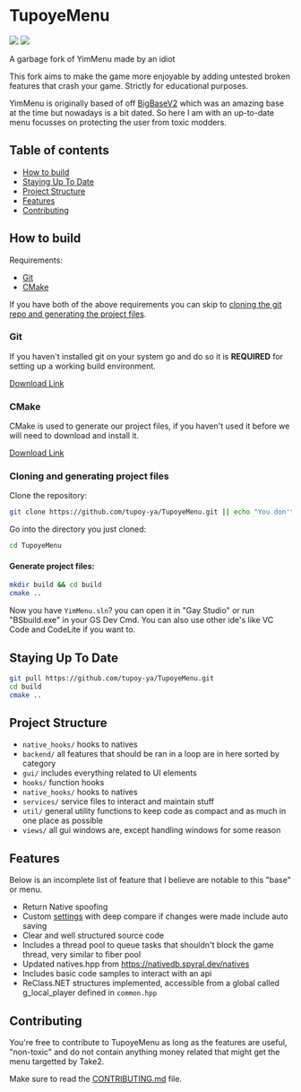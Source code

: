 # TupoyeMenu

![](https://img.shields.io/badge/dynamic/json?color=ffab00&label=Online%20Version&query=%24.game.online&url=https%3A%2F%2Fraw.githubusercontent.com%2FYimMenu%2FYimMenu%2Fmaster%2Fmetadata.json&style=flat-square&labelColor=000000) ![](https://img.shields.io/badge/dynamic/json?color=ffab00&label=Game%20Build&query=%24.game.build&url=https%3A%2F%2Fraw.githubusercontent.com%2FYimMenu%2FYimMenu%2Fmaster%2Fmetadata.json&style=flat-square&labelColor=000000)

A garbage fork of YimMenu made by an idiot

This fork aims to make the game more enjoyable by adding untested broken features that crash your game.
Strictly for educational purposes.

YimMenu is originally based of off [BigBaseV2](https://github.com/Pocakking/BigBaseV2) which was an amazing base at the time but nowadays is a bit dated.
So here I am with an up-to-date menu focusses on protecting the user from toxic modders.

## Table of contents

 * [How to build](#how-to-build)
 * [Staying Up To Date](#staying-up-to-date)
 * [Project Structure](#project-structure)
 * [Features](#features)
 * [Contributing](#contributing)

## How to build

Requirements:

 * [Git](#Git)
 * [CMake](#CMake)

If you have both of the above requirements you can skip to [cloning the git repo and generating the project files](#cloning-and-generating-project-files).

### Git

If you haven't installed git on your system go and do so it is **REQUIRED** for setting up a working build environment.

[Download Link](https://git-scm.com/download/win)

### CMake

CMake is used to generate our project files, if you haven't used it before we will need to download and install it.

[Download Link](https://cmake.org/download/)

### Cloning and generating project files

Clone the repository:
```bash
git clone https://github.com/tupoy-ya/TupoyeMenu.git || echo "You don't have git installed, install it from https://git-scm.com/download/win"
```

Go into the directory you just cloned:
```bash
cd TupoyeMenu
```

#### Generate project files:

```bash
mkdir build && cd build
cmake ..
```

Now you have `YimMenu.sln`? you can open it in "Gay Studio" or run "BSbuild.exe" in your GS Dev Cmd.
You can also use other ide's like VC Code and CodeLite if you want to.

## Staying Up To Date
```bash
git pull https://github.com/tupoy-ya/TupoyeMenu.git
cd build
cmake ..
```


## Project Structure
- `native_hooks/` hooks to natives
- `backend/` all features that should be ran in a loop are in here sorted by category
- `gui/` includes everything related to UI elements
- `hooks/` function hooks
- `native_hooks/` hooks to natives
- `services/` service files to interact and maintain stuff
- `util/` general utility functions to keep code as compact and as much in one place as possible
- `views/` all gui windows are, except handling windows for some reason

## Features

Below is an incomplete list of feature that I believe are notable to this "base" or menu.

 - Return Native spoofing
 - Custom [settings](BigBaseV2/src/core/globals.hpp) with deep compare if changes were made include auto saving
 - Clear and well structured source code
 - Includes a thread pool to queue tasks that shouldn't block the game thread, very similar to fiber pool
 - Updated natives.hpp from https://nativedb.spyral.dev/natives
 - Includes basic code samples to interact with an api
 - ReClass.NET structures implemented, accessible from a global called g_local_player defined in `common.hpp`

## Contributing

You're free to contribute to TupoyeMenu as long as the features are useful, "non-toxic" and do not contain anything money related that might get the menu targetted by Take2.

Make sure to read the [CONTRIBUTING.md](CONTRIBUTING.md) file.
